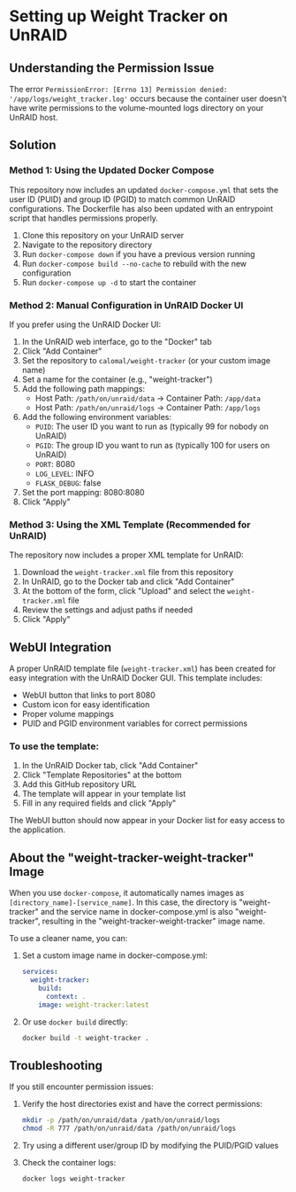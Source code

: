 # Setting up Weight Tracker on UnRAID

## Understanding the Permission Issue

The error `PermissionError: [Errno 13] Permission denied: '/app/logs/weight_tracker.log'` occurs because the container user doesn't have write permissions to the volume-mounted logs directory on your UnRAID host.

## Solution

### Method 1: Using the Updated Docker Compose

This repository now includes an updated `docker-compose.yml` that sets the user ID (PUID) and group ID (PGID) to match common UnRAID configurations. The Dockerfile has also been updated with an entrypoint script that handles permissions properly.

1. Clone this repository on your UnRAID server
2. Navigate to the repository directory
3. Run `docker-compose down` if you have a previous version running
4. Run `docker-compose build --no-cache` to rebuild with the new configuration
5. Run `docker-compose up -d` to start the container

### Method 2: Manual Configuration in UnRAID Docker UI

If you prefer using the UnRAID Docker UI:

1. In the UnRAID web interface, go to the "Docker" tab
2. Click "Add Container"
3. Set the repository to `calomal/weight-tracker` (or your custom image name)
4. Set a name for the container (e.g., "weight-tracker")
5. Add the following path mappings:
   - Host Path: `/path/on/unraid/data` → Container Path: `/app/data`
   - Host Path: `/path/on/unraid/logs` → Container Path: `/app/logs`
6. Add the following environment variables:
   - `PUID`: The user ID you want to run as (typically 99 for nobody on UnRAID)
   - `PGID`: The group ID you want to run as (typically 100 for users on UnRAID)
   - `PORT`: 8080
   - `LOG_LEVEL`: INFO
   - `FLASK_DEBUG`: false
7. Set the port mapping: 8080:8080
8. Click "Apply"

### Method 3: Using the XML Template (Recommended for UnRAID)

The repository now includes a proper XML template for UnRAID:

1. Download the `weight-tracker.xml` file from this repository
2. In UnRAID, go to the Docker tab and click "Add Container"
3. At the bottom of the form, click "Upload" and select the `weight-tracker.xml` file
4. Review the settings and adjust paths if needed
5. Click "Apply"

## WebUI Integration

A proper UnRAID template file (`weight-tracker.xml`) has been created for easy integration with the UnRAID Docker GUI. This template includes:

- WebUI button that links to port 8080
- Custom icon for easy identification
- Proper volume mappings
- PUID and PGID environment variables for correct permissions

### To use the template:

1. In the UnRAID Docker tab, click "Add Container"
2. Click "Template Repositories" at the bottom
3. Add this GitHub repository URL
4. The template will appear in your template list
5. Fill in any required fields and click "Apply"

The WebUI button should now appear in your Docker list for easy access to the application.

## About the "weight-tracker-weight-tracker" Image

When you use `docker-compose`, it automatically names images as `[directory_name]-[service_name]`. In this case, the directory is "weight-tracker" and the service name in docker-compose.yml is also "weight-tracker", resulting in the "weight-tracker-weight-tracker" image name.

To use a cleaner name, you can:

1. Set a custom image name in docker-compose.yml:
   ```yaml
   services:
     weight-tracker:
       build:
         context: .
       image: weight-tracker:latest
   ```

2. Or use `docker build` directly:
   ```bash
   docker build -t weight-tracker .
   ```

## Troubleshooting

If you still encounter permission issues:

1. Verify the host directories exist and have the correct permissions:
   ```bash
   mkdir -p /path/on/unraid/data /path/on/unraid/logs
   chmod -R 777 /path/on/unraid/data /path/on/unraid/logs
   ```
   
2. Try using a different user/group ID by modifying the PUID/PGID values

3. Check the container logs:
   ```bash
   docker logs weight-tracker
   ``` 